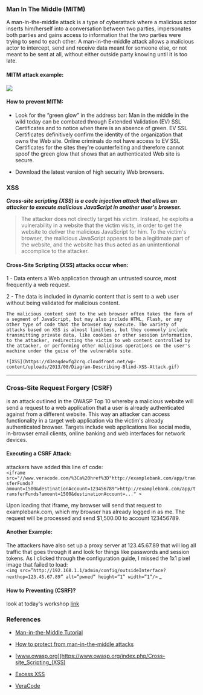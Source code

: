 ### Man In The Middle (MITM)

A man-in-the-middle attack is a type of cyberattack where a malicious actor inserts him/herself into a conversation between two parties, impersonates both parties and gains access to information that the two parties were trying to send to each other. A man-in-the-middle attack allows a malicious actor to intercept, send and receive data meant for someone else, or not meant to be sent at all, without either outside party knowing until it is too late.

#### MITM attack example:
![](https://www.veracode.com/sites/default/files/styles/media_responsive_widest/public/mitm-flow_0.gif?itok=SH6tndH8)

#### How to prevent MITM:

  * Look for the “green glow” in the address bar: Man in the middle in the wild today can be combated through Extended Validation (EV) SSL Certificates and to notice when there is an absence of green. EV SSL Certificates definitively confirm the identity of the organization that owns the Web site. Online criminals do not have access to EV SSL Certificates for the sites they’re counterfeiting and therefore cannot spoof the green glow that shows that an authenticated Web site is secure.

  * Download the latest version of high security Web browsers.

  ### XSS
  _**Cross-site scripting (XSS) is a code injection attack that allows an attacker to execute malicious JavaScript in another user's browser.**_

   > The attacker does not directly target his victim. Instead, he exploits a vulnerability in a website that the victim visits, in order to get the website to deliver the malicious JavaScript for him. To the victim's browser, the malicious JavaScript appears to be a legitimate part of the website, and the website has thus acted as an unintentional accomplice to the attacker.


  #### Cross-Site Scripting (XSS) attacks occur when:
  1 - Data enters a Web application through an  untrusted source, most frequently a web request.

  2 - The data is included in dynamic content that is sent to a web user without being validated for malicious content.

    The malicious content sent to the web browser often takes the form of a segment of JavaScript, but may also include HTML, Flash, or any other type of code that the browser may execute. The variety of attacks based on XSS is almost limitless, but they commonly include transmitting private data, like cookies or other session information, to the attacker, redirecting the victim to web content controlled by the attacker, or performing other malicious operations on the user's machine under the guise of the vulnerable site.

    ![XSS](https://d3eaqdewfg2crq.cloudfront.net/wp-content/uploads/2013/08/Diagram-Describing-Blind-XSS-Attack.gif)


  ----------------
  ### **Cross-Site Request Forgery (CSRF)**
  is an attack outlined in the OWASP Top 10 whereby a malicious website will send a request to a web application that a user is already authenticated against from a different website. This way an attacker can access functionality in a target web application via the victim's already authenticated browser. Targets include web applications like social media, in-browser email clients, online banking and web interfaces for network devices.
  #### Executing a CSRF Attack:
  attackers have added this line of code:<br>
  ``` <iframe src="//www.veracode.com/%3Ca%20href%3D"http://examplebank.com/app/transferFunds?amount=1500&destinationAccount=123456789">http://examplebank.com/app/transferFunds?amount=1500&destinationAccount=..." > ```

  Upon loading that iframe, my browser will send that request to examplebank.com, which my browser has already logged in as me. The request will be processed and send $1,500.00 to account 123456789.


  #### Another Example:
  The attackers have also set up a proxy server at 123.45.67.89 that will log all traffic that goes through it and look for things like passwords and session tokens.
  As I clicked through the configuration guide, I missed the 1x1 pixel image that failed to load:<br>
  ```<img src=”http://192.168.1.1/admin/config/outsideInterface?nexthop=123.45.67.89” alt=”pwned” height=”1” width=”1”/>```
  _
  #### How to Preventing (CSRF)?
  look at today's workshop [link](https://github.com/foundersandcoders/ws-session-management)


### References

  * [Man-in-the-Middle Tutorial](https://www.veracode.com/security/man-middle-attack)

  * [How to protect from man-in-the-middle attacks](https://www.helpnetsecurity.com/2009/02/25/how-to-protect-from-man-in-the-middle-attacks/)
  * [www.owasp.org](https://www.owasp.org/index.php/Cross-site_Scripting_(XSS)
  * [Excess XSS](https://excess-xss.com/)
  * [VeraCode](https://www.veracode.com/security/csrf)
